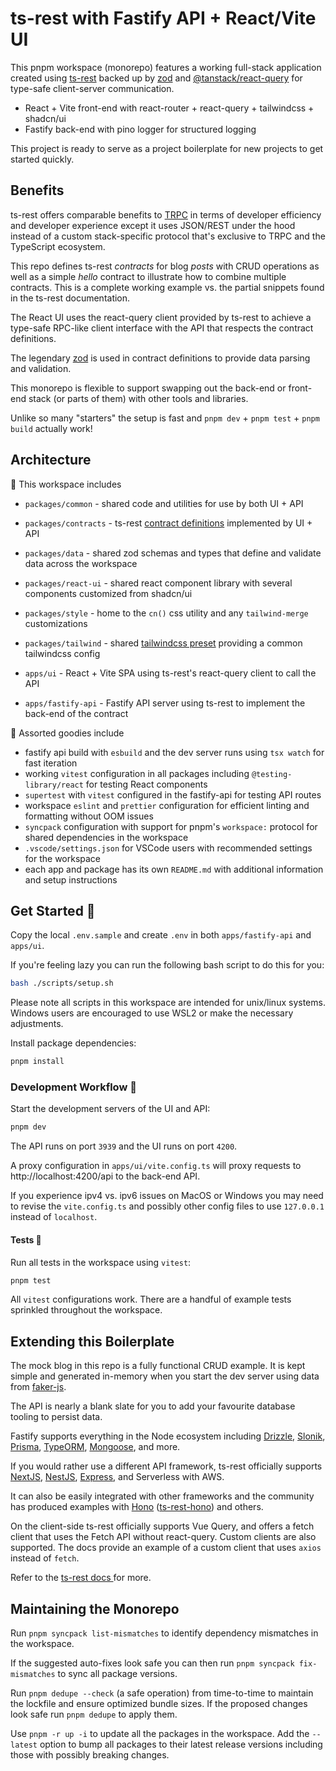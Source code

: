 # ts-rest with Fastify API + React/Vite UI

This pnpm workspace (monorepo) features a working full-stack application created using [ts-rest](https://ts-rest.com/) backed up by [zod](https://zod.dev/) and [@tanstack/react-query](https://tanstack.com/query/latest) for type-safe client-server communication.

- React + Vite front-end with react-router + react-query + tailwindcss + shadcn/ui
- Fastify back-end with pino logger for structured logging

This project is ready to serve as a project boilerplate for new projects to get started quickly.

## Benefits

ts-rest offers comparable benefits to [TRPC](https://trpc.io/) in terms of developer efficiency and developer experience except it uses JSON/REST under the hood instead of a custom stack-specific protocol that's exclusive to TRPC and the TypeScript ecosystem.

This repo defines ts-rest _contracts_ for blog _posts_ with CRUD operations as well as a simple _hello_ contract to illustrate how to combine multiple contracts. This is a complete working example vs. the partial snippets found in the ts-rest documentation.

The React UI uses the react-query client provided by ts-rest to achieve a type-safe RPC-like client interface with the API that respects the contract definitions.

The legendary [zod](https://zod.dev/) is used in contract definitions to provide data parsing and validation.

This monorepo is flexible to support swapping out the back-end or front-end stack (or parts of them) with other tools and libraries. 

Unlike so many "starters" the setup is fast and `pnpm dev` + `pnpm test` + `pnpm build` actually work!

## Architecture

🧭 This workspace includes

- `packages/common` - shared code and utilities for use by both UI + API
- `packages/contracts` - ts-rest [contract definitions](https://ts-rest.com/docs/core/) implemented by UI + API
- `packages/data` - shared zod schemas and types that define and validate data across the workspace
- `packages/react-ui` - shared react component library with several components customized from shadcn/ui
- `packages/style` - home to the `cn()` css utility and any `tailwind-merge` customizations
- `packages/tailwind` - shared [tailwindcss preset](https://tailwindcss.com/docs/presets) providing a common tailwindcss config

- `apps/ui` - React + Vite SPA using ts-rest's react-query client to call the API
- `apps/fastify-api` - Fastify API server using ts-rest to implement the back-end of the contract

🍬 Assorted goodies include 

- fastify api build with `esbuild` and the dev server runs using `tsx watch` for fast iteration
- working `vitest` configuration in all packages including `@testing-library/react` for testing React components
- `supertest` with `vitest` configured in the fastify-api for testing API routes
- workspace `eslint` and `prettier` configuration for efficient linting and formatting without OOM issues
- `syncpack` configuration with support for pnpm's `workspace:` protocol for shared dependencies in the workspace
- `.vscode/settings.json` for VSCode users with recommended settings for the workspace
- each app and package has its own `README.md` with additional information and setup instructions

## Get Started 🚀

Copy the local `.env.sample` and create `.env` in both `apps/fastify-api` and `apps/ui`.

If you're feeling lazy you can run the following bash script to do this for you:

```sh
bash ./scripts/setup.sh
```

Please note all scripts in this workspace are intended for unix/linux systems.
Windows users are encouraged to use WSL2 or make the necessary adjustments.

Install package dependencies:

```sh
pnpm install
```

### Development Workflow 🦾

Start the development servers of the UI and API:

```sh
pnpm dev
```

The API runs on port `3939` and the UI runs on port `4200`.

A proxy configuration in `apps/ui/vite.config.ts` will proxy requests to http://localhost:4200/api to the back-end API.

If you experience ipv4 vs. ipv6 issues on MacOS or Windows you may need to revise the `vite.config.ts` and possibly other config files to use `127.0.0.1` instead of `localhost`.

#### Tests 🧪

Run all tests in the workspace using `vitest`:

```sh
pnpm test
```

All `vitest` configurations work. There are a handful of example tests sprinkled throughout the workspace.

## Extending this Boilerplate

The mock blog in this repo is a fully functional CRUD example. It is kept simple and generated in-memory when you start the dev server using data from [faker-js](https://fakerjs.dev/).

The API is nearly a blank slate for you to add your favourite database tooling to persist data.

Fastify supports everything in the Node ecosystem including [Drizzle](https://orm.drizzle.team/), [Slonik](https://github.com/gajus/slonik), [Prisma](https://www.prisma.io/), [TypeORM](https://typeorm.io/), [Mongoose](https://mongoosejs.com/docs/), and more.

If you would rather use a different API framework, ts-rest officially supports [NextJS](https://nextjs.org/), [NestJS](https://nestjs.com/), [Express](https://expressjs.com/), and Serverless with AWS.

It can also be easily integrated with other frameworks and the community has produced examples with [Hono](https://hono.dev/) ([ts-rest-hono](https://github.com/msutkowski/ts-rest-hono)) and others.

On the client-side ts-rest officially supports Vue Query, and offers a fetch client that uses the Fetch API without react-query. Custom clients are also supported. The docs provide an example of a custom client that uses `axios` instead of `fetch`.

Refer to the [ts-rest docs ](https://ts-rest.com/docs/intro) for more.

## Maintaining the Monorepo

Run `pnpm syncpack list-mismatches` to identify dependency mismatches in the workspace.

If the suggested auto-fixes look safe you can then run `pnpm syncpack fix-mismatches` to sync all package versions.

Run `pnpm dedupe --check` (a safe operation) from time-to-time to maintain the lockfile and ensure optimized bundle sizes. If the proposed changes look safe run `pnpm dedupe` to apply them.

Use `pnpm -r up -i` to update all the packages in the workspace.
Add the `--latest` option to bump all packages to their latest release versions including those with possibly breaking changes.
